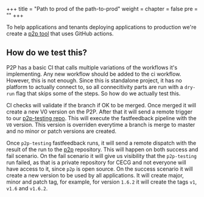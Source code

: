+++
title = "Path to prod of the path-to-prod"
weight = 
chapter = false
pre = ""
+++

To help applications and tenants deploying applications to production we're create a [p2p tool](https://github.com/coreeng/p2p) that uses GitHub actions.

## How do we test this?

P2P has a basic CI that calls multiple variations of the workflows it's implementing. Any new workflow should be added to the ci workflow. However, this is not enough. Since this is standalone project, it has no platform to actually connect to, so all connecitivity parts are run with a `dry-run` flag that skips some of the steps. So how do we actually test this.

CI checks will validate if the branch if OK to be merged. Once merged it will create a new V0 version on the P2P. After that it will send a remote trigger to our [p2p-testing repo](https://github.com/coreeng/p2p-testing). This will execute the fastfeedback pipeline with the `V0` version. This version is overriden everytime a branch is merge to master and no minor or patch versions are created.

Once `p2p-testing` fastfeedback runs, it will send a remote dispatch with the result of the run to the [p2p](https://github.com/coreeng/p2p) repository. This will happen on both success and fail scenario. 
On the fail scenario it will give us visibility that the `p2p-testing` run failed, as that is a private repository for CECG and not everyone will have access to it, since `p2p` is open source.
On the success scenario it will create a new version to be used by all applications. It will create major, minor and patch tag, for example, for version `1.6.2` it will create the tags `v1`, `v1.6` and `v1.6.2`.
